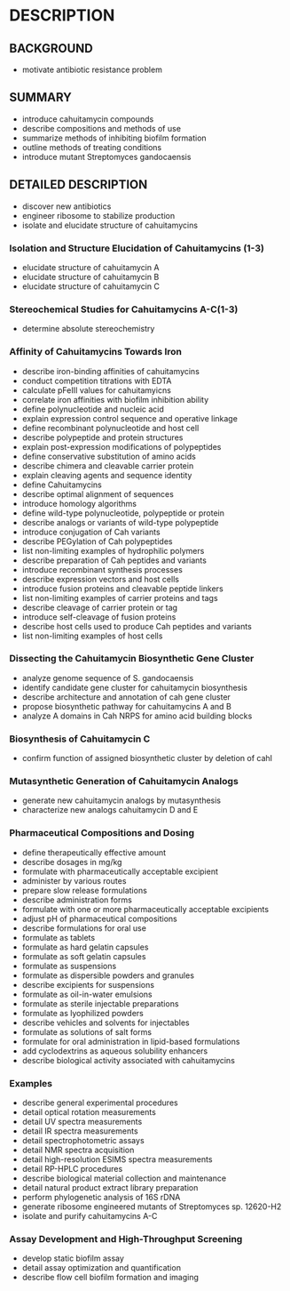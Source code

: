 # DESCRIPTION

## BACKGROUND

- motivate antibiotic resistance problem

## SUMMARY

- introduce cahuitamycin compounds
- describe compositions and methods of use
- summarize methods of inhibiting biofilm formation
- outline methods of treating conditions
- introduce mutant Streptomyces gandocaensis

## DETAILED DESCRIPTION

- discover new antibiotics
- engineer ribosome to stabilize production
- isolate and elucidate structure of cahuitamycins

### Isolation and Structure Elucidation of Cahuitamycins (1-3)

- elucidate structure of cahuitamycin A
- elucidate structure of cahuitamycin B
- elucidate structure of cahuitamycin C

### Stereochemical Studies for Cahuitamycins A-C(1-3)

- determine absolute stereochemistry

### Affinity of Cahuitamycins Towards Iron

- describe iron-binding affinities of cahuitamycins
- conduct competition titrations with EDTA
- calculate pFeIII values for cahuitamyicns
- correlate iron affinities with biofilm inhibition ability
- define polynucleotide and nucleic acid
- explain expression control sequence and operative linkage
- define recombinant polynucleotide and host cell
- describe polypeptide and protein structures
- explain post-expression modifications of polypeptides
- define conservative substitution of amino acids
- describe chimera and cleavable carrier protein
- explain cleaving agents and sequence identity
- define Cahuitamycins
- describe optimal alignment of sequences
- introduce homology algorithms
- define wild-type polynucleotide, polypeptide or protein
- describe analogs or variants of wild-type polypeptide
- introduce conjugation of Cah variants
- describe PEGylation of Cah polypeptides
- list non-limiting examples of hydrophilic polymers
- describe preparation of Cah peptides and variants
- introduce recombinant synthesis processes
- describe expression vectors and host cells
- introduce fusion proteins and cleavable peptide linkers
- list non-limiting examples of carrier proteins and tags
- describe cleavage of carrier protein or tag
- introduce self-cleavage of fusion proteins
- describe host cells used to produce Cah peptides and variants
- list non-limiting examples of host cells

### Dissecting the Cahuitamycin Biosynthetic Gene Cluster

- analyze genome sequence of S. gandocaensis
- identify candidate gene cluster for cahuitamycin biosynthesis
- describe architecture and annotation of cah gene cluster
- propose biosynthetic pathway for cahuitamycins A and B
- analyze A domains in Cah NRPS for amino acid building blocks

### Biosynthesis of Cahuitamycin C

- confirm function of assigned biosynthetic cluster by deletion of cahI

### Mutasynthetic Generation of Cahuitamycin Analogs

- generate new cahuitamycin analogs by mutasynthesis
- characterize new analogs cahuitamycin D and E

### Pharmaceutical Compositions and Dosing

- define therapeutically effective amount
- describe dosages in mg/kg
- formulate with pharmaceutically acceptable excipient
- administer by various routes
- prepare slow release formulations
- describe administration forms
- formulate with one or more pharmaceutically acceptable excipients
- adjust pH of pharmaceutical compositions
- describe formulations for oral use
- formulate as tablets
- formulate as hard gelatin capsules
- formulate as soft gelatin capsules
- formulate as suspensions
- formulate as dispersible powders and granules
- describe excipients for suspensions
- formulate as oil-in-water emulsions
- formulate as sterile injectable preparations
- formulate as lyophilized powders
- describe vehicles and solvents for injectables
- formulate as solutions of salt forms
- formulate for oral administration in lipid-based formulations
- add cyclodextrins as aqueous solubility enhancers
- describe biological activity associated with cahuitamycins

### Examples

- describe general experimental procedures
- detail optical rotation measurements
- detail UV spectra measurements
- detail IR spectra measurements
- detail spectrophotometric assays
- detail NMR spectra acquisition
- detail high-resolution ESIMS spectra measurements
- detail RP-HPLC procedures
- describe biological material collection and maintenance
- detail natural product extract library preparation
- perform phylogenetic analysis of 16S rDNA
- generate ribosome engineered mutants of Streptomyces sp. 12620-H2
- isolate and purify cahuitamycins A-C

### Assay Development and High-Throughput Screening

- develop static biofilm assay
- detail assay optimization and quantification
- describe flow cell biofilm formation and imaging

